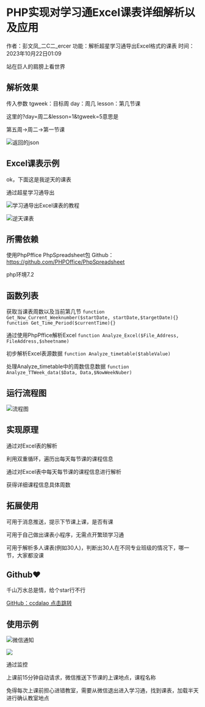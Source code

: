 # PHP实现对学习通Excel课表详细解析以及应用

作者：彭文凤_二C二_ercer
功能：解析超星学习通导出Excel格式的课表
时间：2023年10月22日01:09

站在巨人的肩膀上看世界

## 解析效果

传入参数 tgweek：目标周  day：周几   lesson：第几节课

这里的?day=周二&lesson=1&tgweek=5意思是

第五周->周二->第一节课

![返回的json](https://raw.githubusercontent.com/ccdalao/Analyze_XXT_Schedule_Excel/main/README_Img/3953064178.png)

## Excel课表示例

ok，下面这是我逆天的课表

通过超星学习通导出

![学习通导出Excel课表的教程](https://raw.githubusercontent.com/ccdalao/Analyze_XXT_Schedule_Excel/main/README_Img/772402538.jpg)

![逆天课表](https://raw.githubusercontent.com/ccdalao/Analyze_XXT_Schedule_Excel/main/README_Img/2196839264.png)

## 所需依赖

使用PhpPffice PhpSpreadsheet包 Github：https://github.com/PHPOffice/PhpSpreadsheet

php环境7.2

## 函数列表

获取当课表周数以及当前第几节
`function Get_Now_Current_Weeknumber($startDate, startDate,$targetDate){} function Get_Time_Period($currentTime){}`

通过使用PhpPffice解析Excel
`function Analyze_Excel($File_Address, FileAddress,$sheetname)`

初步解析Excel表源数据
`function Analyze_timetable($tableValue)`

处理Analyze_timetable中的周数信息数据
`function Analyze_TTWeek_data($Data, Data,$NowWeekNuber)`

## 运行流程图
![流程图](https://raw.githubusercontent.com/ccdalao/Analyze_XXT_Schedule_Excel/main/README_Img/20231024090428.png)

## 实现原理

通过对Excel表的解析

利用双重循环，遍历出每天每节课的课程信息

通过对Excel表中每天每节课的课程信息进行解析

获得详细课程信息具体周数

## 拓展使用

可用于消息推送，提示下节课上课，是否有课

可用于自己做出课表小程序，无需点开繁琐学习通

可用于解析多人课表(例如30人)，判断出30人在不同专业班级的情况下，哪一节，大家都没课

## Github❤️

千山万水总是情，给个star行不行

[GitHub：ccdalao 点击跳转](https://github.com/ccdalao/Analyze_XXT_Schedule_Excel)

## 使用示例

![微信通知](https://raw.githubusercontent.com/ccdalao/Analyze_XXT_Schedule_Excel/main/README_Img/660364163.jpg)

![](https://raw.githubusercontent.com/ccdalao/Analyze_XXT_Schedule_Excel/main/README_Img/4104059032.jpg)

通过监控

上课前15分钟自动请求，微信推送下节课的上课地点，课程名称

免得每次上课前担心进错教室，需要从微信退出进入学习通，找到课表，加载半天进行确认教室地点
